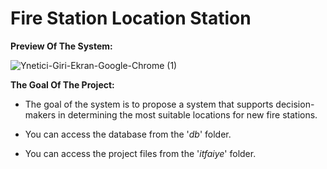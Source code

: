 # Fire Station Location Station

**Preview Of The System:**

![Ynetici-Giri-Ekran-Google-Chrome (1)](https://user-images.githubusercontent.com/37043217/104219603-6515a900-544f-11eb-9995-58c054118c27.gif)

**The Goal Of The Project:**

- The goal of the system is to propose a system that supports decision-makers in determining the most suitable locations for new fire stations.

- You can access the database from the '*db*' folder.
- You can access the project files from the '*itfaiye*' folder.

